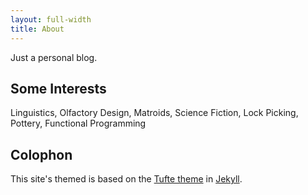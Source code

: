 ```yaml
---
layout: full-width
title: About
---
```


Just a personal blog.

## Some Interests

Linguistics, Olfactory Design, Matroids, Science Fiction, Lock Picking, Pottery, Functional Programming

## Colophon

This site's themed is based on  the <a href="//github.com/clayh53/tufte-jekyll">Tufte theme</a> in <a href="//jekyllrb.com">Jekyll</a>.